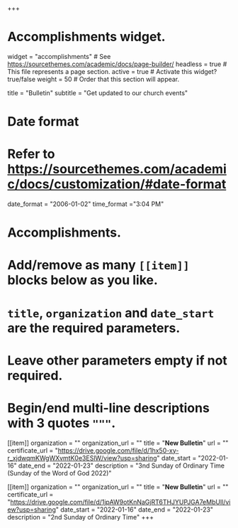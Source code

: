 +++
# Accomplishments widget.
widget = "accomplishments"  # See https://sourcethemes.com/academic/docs/page-builder/
headless = true  # This file represents a page section.
active = true  # Activate this widget? true/false
weight = 50  # Order that this section will appear.

title = "Bulletin"
subtitle = "Get updated to our church events"

# Date format
#   Refer to https://sourcethemes.com/academic/docs/customization/#date-format
date_format = "2006-01-02"
time_format ="3:04 PM"

# Accomplishments.
#   Add/remove as many `[[item]]` blocks below as you like.
#   `title`, `organization` and `date_start` are the required parameters.
#   Leave other parameters empty if not required.
#   Begin/end multi-line descriptions with 3 quotes `"""`.

[[item]]
  organization = ""
  organization_url = ""
  title = "**New Bulletin**"
  url = ""
  certificate_url = "https://drive.google.com/file/d/1hx50-xy-r_xjdwqmKWgWXvmtK0e3ESlW/view?usp=sharing"
  date_start = "2022-01-16"
  date_end = "2022-01-23"
  description = "3nd Sunday of Ordinary Time (Sunday of the Word of God 2022)"

[[item]]
  organization = ""
  organization_url = ""
  title = "**New Bulletin**"
  url = ""
  certificate_url = "https://drive.google.com/file/d/1jpAW9otKnNaGjRT6THJYUPJGA7eMbUll/view?usp=sharing"
  date_start = "2022-01-16"
  date_end = "2022-01-23"
  description = "2nd Sunday of Ordinary Time"
+++
